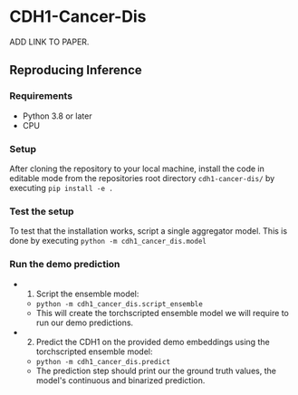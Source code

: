 # CDH1-Cancer-Dis
ADD LINK TO PAPER.

## Reproducing Inference

### Requirements
- Python 3.8 or later
- CPU

### Setup
After cloning the repository to your local machine, install the code in editable mode from the repositories root directory `cdh1-cancer-dis/` by executing `pip install -e .`

### Test the setup
To test that the installation works, script a single aggregator model. This is done by executing `python -m cdh1_cancer_dis.model`

### Run the demo prediction
- 1. Script the ensemble model: 
  - `python -m cdh1_cancer_dis.script_ensemble`
  - This will create the torchscripted ensemble model we will require to run our demo predictions.
- 2. Predict the CDH1 on the provided demo embeddings using the torchscripted ensemble model:
  - `python -m cdh1_cancer_dis.predict`
  - The prediction step should print our the ground truth values, the model's continuous and binarized prediction. 
